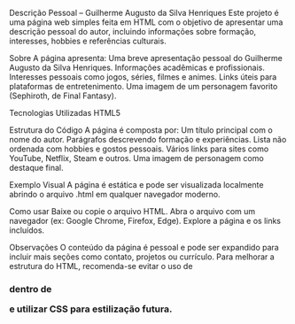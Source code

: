 Descrição Pessoal – Guilherme Augusto da Silva Henriques
Este projeto é uma página web simples feita em HTML com o objetivo de apresentar uma descrição pessoal do autor, incluindo informações sobre formação, interesses, hobbies e referências culturais.

Sobre
A página apresenta:
Uma breve apresentação pessoal do Guilherme Augusto da Silva Henriques.
Informações acadêmicas e profissionais.
Interesses pessoais como jogos, séries, filmes e animes.
Links úteis para plataformas de entretenimento.
Uma imagem de um personagem favorito (Sephiroth, de Final Fantasy).

Tecnologias Utilizadas
HTML5

Estrutura do Código
A página é composta por:
Um título principal com o nome do autor.
Parágrafos descrevendo formação e experiências.
Lista não ordenada com hobbies e gostos pessoais.
Vários links para sites como YouTube, Netflix, Steam e outros.
Uma imagem de personagem como destaque final.

Exemplo Visual
A página é estática e pode ser visualizada localmente abrindo o arquivo .html em qualquer navegador moderno.

Como usar
Baixe ou copie o arquivo HTML.
Abra o arquivo com um navegador (ex: Google Chrome, Firefox, Edge).
Explore a página e os links incluídos.

Observações
O conteúdo da página é pessoal e pode ser expandido para incluir mais seções como contato, projetos ou currículo.
Para melhorar a estrutura do HTML, recomenda-se evitar o uso de <h3> dentro de <p> e utilizar CSS para estilização futura.
